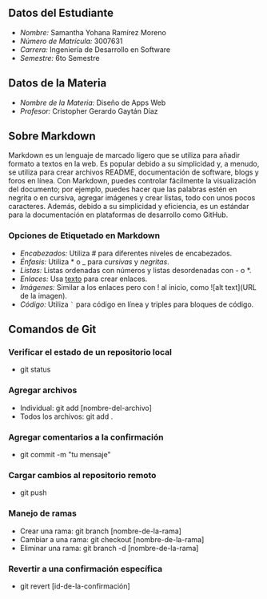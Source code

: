 ## Datos del Estudiante

- *Nombre:* Samantha Yohana Ramírez Moreno
- *Número de Matrícula:* 3007631
- *Carrera:* Ingeniería de Desarrollo en Software
- *Semestre:* 6to Semestre

## Datos de la Materia

- *Nombre de la Materia:* Diseño de Apps Web
- *Profesor:* Cristopher Gerardo Gaytán Díaz

## Sobre Markdown

Markdown es un lenguaje de marcado ligero que se utiliza para añadir formato a textos en la web. Es popular debido a su simplicidad y, a menudo, se utiliza para crear archivos README, documentación de software, blogs y foros en línea. Con Markdown, puedes controlar fácilmente la visualización del documento; por ejemplo, puedes hacer que las palabras estén en negrita o en cursiva, agregar imágenes y crear listas, todo con unos pocos caracteres. Además, debido a su simplicidad y eficiencia, es un estándar para la documentación en plataformas de desarrollo como GitHub.

### Opciones de Etiquetado en Markdown

- *Encabezados:* Utiliza # para diferentes niveles de encabezados.
- *Énfasis:* Utiliza * o _ para *cursivas* y *negritas*.
- *Listas:* Listas ordenadas con números y listas desordenadas con - o *.
- *Enlaces:* Usa [texto](URL) para crear enlaces.
- *Imágenes:* Similar a los enlaces pero con ! al inicio, como ![alt text](URL de la imagen).
- *Código:* Utiliza `` ` `` para código en línea y triples para bloques de código.

## Comandos de Git

### Verificar el estado de un repositorio local
- git status

### Agregar archivos
- Individual: git add [nombre-del-archivo]
- Todos los archivos: git add .

### Agregar comentarios a la confirmación
- git commit -m "tu mensaje"

### Cargar cambios al repositorio remoto
- git push

### Manejo de ramas
- Crear una rama: git branch [nombre-de-la-rama]
- Cambiar a una rama: git checkout [nombre-de-la-rama]
- Eliminar una rama: git branch -d [nombre-de-la-rama]

### Revertir a una confirmación específica
- git revert [id-de-la-confirmación]